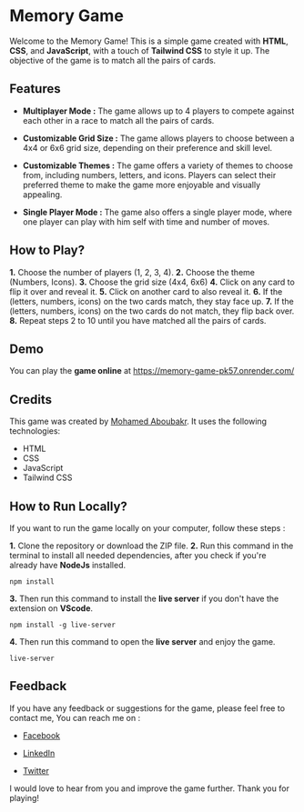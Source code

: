 <!-- Headings -->

# Memory Game

Welcome to the Memory Game! This is a simple game created with **HTML**, **CSS**, and **JavaScript**, with a touch of **Tailwind CSS** to style it up. The objective of the game is to match all the pairs of cards.

## Features

- **Multiplayer Mode :** The game allows up to 4 players to compete against each other in a race to match all the pairs of cards.

- **Customizable Grid Size :** The game allows players to choose between a 4x4 or 6x6 grid size, depending on their preference and skill level.

- **Customizable Themes :** The game offers a variety of themes to choose from, including numbers, letters, and icons. Players can select their preferred theme to make the game more enjoyable and visually appealing.

- **Single Player Mode :** The game also offers a single player mode, where one player can play with him self with time and number of moves.

## How to Play?

**1.** Choose the number of players (1, 2, 3, 4).
**2.** Choose the theme (Numbers, Icons).
**3.** Choose the grid size (4x4, 6x6)
**4.** Click on any card to flip it over and reveal it.
**5.** Click on another card to also reveal it.
**6.** If the (letters, numbers, icons) on the two cards match, they stay face up.
**7.** If the (letters, numbers, icons) on the two cards do not match, they flip back over.
**8.** Repeat steps 2 to 10 until you have matched all the pairs of cards.

## Demo

You can play the **game online** at <https://memory-game-pk57.onrender.com/>

## Credits

This game was created by [Mohamed Aboubakr](https://www.linkedin.com/in/mohamed-aboubakr-87a982200/ "LinkedIn account"). It uses the following technologies:

- HTML
- CSS
- JavaScript
- Tailwind CSS

## How to Run Locally?

If you want to run the game locally on your computer, follow these steps :

**1.** Clone the repository or download the ZIP file.
**2.** Run this command in the terminal to install all needed dependencies, after you check if you're already have **NodeJs** installed.

```
npm install
```

**3.** Then run this command to install the **live server** if you don't have the extension on **VScode**.

```
npm install -g live-server
```

**4.** Then run this command to open the **live server** and enjoy the game.

```
live-server
```

## Feedback

If you have any feedback or suggestions for the game, please feel free to contact me, You can reach me on :

- [Facebook](https://www.facebook.com/mohamed.aboubakr.111)

- [LinkedIn](https://www.linkedin.com/in/mohamed-aboubakr-87a982200/)

- [Twitter](https://twitter.com/mabobakr365)

I would love to hear from you and improve the game further. Thank you for playing!
